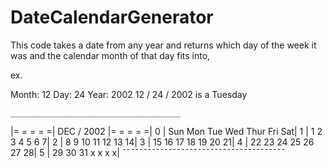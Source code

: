 # DateCalendarGenerator
This code takes a date from any year and returns which day of the week it was and the calendar month of that day fits into,

ex.

Month: 12
Day: 24
Year: 2002
12 / 24 / 2002 is a 
Tuesday  

    ______________________________________
   |= = = = =|  DEC    /  2002 |= = = = =|
0  |  Sun  Mon  Tue  Wed  Thur  Fri   Sat|
1  |    1    2    3    4     5    6     7|
2  |    8    9   10   11    12   13    14|
3  |   15   16   17   18    19   20    21|
4  |   22   23   24   25    26   27    28|
5  |   29   30   31    x     x    x     x|
   ¯¯¯¯¯¯¯¯¯¯¯¯¯¯¯¯¯¯¯¯¯¯¯¯¯¯¯¯¯¯¯¯¯¯¯¯¯¯¯
